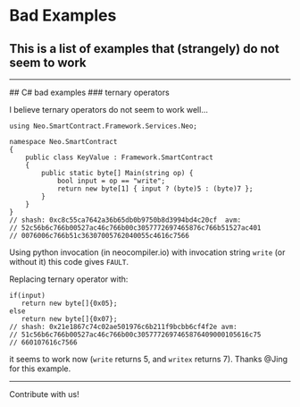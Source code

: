 
# Bad Examples
## This is a list of examples that (strangely) do not seem to work

<hr>
## C# bad examples
### ternary operators

I believe ternary operators do not seem to work well...

```
using Neo.SmartContract.Framework.Services.Neo;

namespace Neo.SmartContract
{
    public class KeyValue : Framework.SmartContract
    {
        public static byte[] Main(string op) {
            bool input = op == "write";
            return new byte[1] { input ? (byte)5 : (byte)7 };
        }        
    }
}
// shash: 0xc8c55ca7642a36b65db0b9750b8d3994bd4c20cf  avm:
// 52c56b6c766b00527ac46c766b00c3057772697465876c766b51527ac401
// 0076006c766b51c36307005762040055c4616c7566
```

Using python invocation (in neocompiler.io) with invocation string `write` (or without it) this code gives `FAULT`.

Replacing ternary operator with:
```
if(input)
   return new byte[]{0x05};
else
   return new byte[]{0x07};
// shash: 0x21e1867c74c02ae501976c6b211f9bcbb6cf4f2e avm:
// 51c56b6c766b00527ac46c766b00c3057772697465876409000105616c75
// 660107616c7566
```
it seems to work now (`write` returns 5, and `writex` returns 7). Thanks @Jing for this example.

<hr>

Contribute with us!
